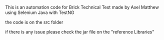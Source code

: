This is an automation code for Brick Technical Test made by Axel Matthew using Selenium Java with TestNG

the code is on the src folder

if there is any issue please check the jar file on the "reference Libraries"
